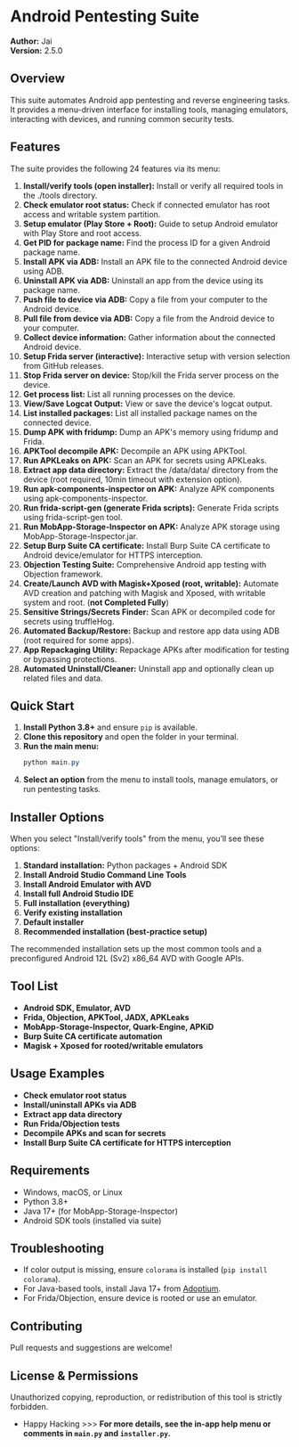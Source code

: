 # Android Pentesting Suite

**Author:** Jai  
**Version:** 2.5.0

## Overview

This suite automates Android app pentesting and reverse engineering tasks. It provides a menu-driven interface for installing tools, managing emulators, interacting with devices, and running common security tests.

## Features

The suite provides the following 24 features via its menu:

1. **Install/verify tools (open installer):** Install or verify all required tools in the ./tools directory.
2. **Check emulator root status:** Check if connected emulator has root access and writable system partition.
3. **Setup emulator (Play Store + Root):** Guide to setup Android emulator with Play Store and root access.
4. **Get PID for package name:** Find the process ID for a given Android package name.
5. **Install APK via ADB:** Install an APK file to the connected Android device using ADB.
6. **Uninstall APK via ADB:** Uninstall an app from the device using its package name.
7. **Push file to device via ADB:** Copy a file from your computer to the Android device.
8. **Pull file from device via ADB:** Copy a file from the Android device to your computer.
9. **Collect device information:** Gather information about the connected Android device.
10. **Setup Frida server (interactive):** Interactive setup with version selection from GitHub releases.
11. **Stop Frida server on device:** Stop/kill the Frida server process on the device.
12. **Get process list:** List all running processes on the device.
13. **View/Save Logcat Output:** View or save the device's logcat output.
14. **List installed packages:** List all installed package names on the connected device.
15. **Dump APK with fridump:** Dump an APK's memory using fridump and Frida.
16. **APKTool decompile APK:** Decompile an APK using APKTool.
17. **Run APKLeaks on APK:** Scan an APK for secrets using APKLeaks.
18. **Extract app data directory:** Extract the /data/data/<package> directory from the device (root required, 10min timeout with extension option).
19. **Run apk-components-inspector on APK:** Analyze APK components using apk-components-inspector.
20. **Run frida-script-gen (generate Frida scripts):** Generate Frida scripts using frida-script-gen tool.
21. **Run MobApp-Storage-Inspector on APK:** Analyze APK storage using MobApp-Storage-Inspector.jar.
22. **Setup Burp Suite CA certificate:** Install Burp Suite CA certificate to Android device/emulator for HTTPS interception.
23. **Objection Testing Suite:** Comprehensive Android app testing with Objection framework.
24. **Create/Launch AVD with Magisk+Xposed (root, writable):** Automate AVD creation and patching with Magisk and Xposed, with writable system and root. (**not Completed Fully**)
25. **Sensitive Strings/Secrets Finder:** Scan APK or decompiled code for secrets using truffleHog.
26. **Automated Backup/Restore:** Backup and restore app data using ADB (root required for some apps).
27. **App Repackaging Utility:** Repackage APKs after modification for testing or bypassing protections.
28. **Automated Uninstall/Cleaner:** Uninstall app and optionally clean up related files and data.

## Quick Start

1. **Install Python 3.8+** and ensure `pip` is available.
2. **Clone this repository** and open the folder in your terminal.
3. **Run the main menu:**
   ```powershell
   python main.py
   ```
4. **Select an option** from the menu to install tools, manage emulators, or run pentesting tasks.

## Installer Options

When you select "Install/verify tools" from the menu, you’ll see these options:

1. **Standard installation:** Python packages + Android SDK
2. **Install Android Studio Command Line Tools**
3. **Install Android Emulator with AVD**
4. **Install full Android Studio IDE**
5. **Full installation (everything)**
6. **Verify existing installation**
7. **Default installer**
8. **Recommended installation (best-practice setup)**

The recommended installation sets up the most common tools and a preconfigured Android 12L (Sv2) x86_64 AVD with Google APIs.

## Tool List

- **Android SDK, Emulator, AVD**
- **Frida, Objection, APKTool, JADX, APKLeaks**
- **MobApp-Storage-Inspector, Quark-Engine, APKiD**
- **Burp Suite CA certificate automation**
- **Magisk + Xposed for rooted/writable emulators**

## Usage Examples

- **Check emulator root status**
- **Install/uninstall APKs via ADB**
- **Extract app data directory**
- **Run Frida/Objection tests**
- **Decompile APKs and scan for secrets**
- **Install Burp Suite CA certificate for HTTPS interception**

## Requirements

- Windows, macOS, or Linux
- Python 3.8+
- Java 17+ (for MobApp-Storage-Inspector)
- Android SDK tools (installed via suite)

## Troubleshooting

- If color output is missing, ensure `colorama` is installed (`pip install colorama`).
- For Java-based tools, install Java 17+ from [Adoptium](https://adoptium.net/).
- For Frida/Objection, ensure device is rooted or use an emulator.

## Contributing

Pull requests and suggestions are welcome!

## License & Permissions

Unauthorized copying, reproduction, or redistribution of this tool is strictly forbidden.

- Happy Hacking >>>
**For more details, see the in-app help menu or comments in `main.py` and `installer.py`.**



